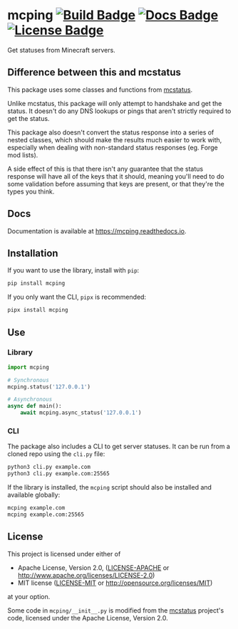 # mcping [![Build Badge]](https://gitlab.com/MysteryBlokHed/mcping/-/pipelines) [![Docs Badge]](https://mcping.readthedocs.io/en/latest/) [![License Badge]](#license)

Get statuses from Minecraft servers.

## Difference between this and mcstatus

This package uses some classes and functions from [mcstatus].

Unlike mcstatus, this package will only attempt to handshake and get the status.
It doesn't do any DNS lookups or pings that aren't strictly required to get the status.

This package also doesn't convert the status response into a series of nested classes,
which should make the results much easier to work with, especially when dealing with
non-standard status responses (eg. Forge mod lists).

A side effect of this is that there isn't any guarantee that the status response
will have all of the keys that it should, meaning you'll need to do some validation
before assuming that keys are present, or that they're the types you think.

## Docs

Documentation is available at <https://mcping.readthedocs.io>.

## Installation

If you want to use the library, install with `pip`:

```sh
pip install mcping
```

If you only want the CLI, `pipx` is recommended:

```sh
pipx install mcping
```

## Use

### Library

```python
import mcping

# Synchronous
mcping.status('127.0.0.1')

# Asynchronous
async def main():
    await mcping.async_status('127.0.0.1')
```

### CLI

The package also includes a CLI to get server statuses.
It can be run from a cloned repo using the `cli.py` file:

```sh
python3 cli.py example.com
python3 cli.py example.com:25565
```

If the library is installed, the `mcping` script should also be installed and available globally:

```sh
mcping example.com
mcping example.com:25565
```

## License

This project is licensed under either of

- Apache License, Version 2.0, ([LICENSE-APACHE](LICENSE-APACHE) or
  <http://www.apache.org/licenses/LICENSE-2.0>)
- MIT license ([LICENSE-MIT](LICENSE-MIT) or
  <http://opensource.org/licenses/MIT>)

at your option.

Some code in `mcping/__init__.py` is modified from the [mcstatus] project's code,
licensed under the Apache License, Version 2.0.

[build badge]: https://img.shields.io/gitlab/pipeline-status/MysteryBlokHed/mcping
[docs badge]: https://img.shields.io/readthedocs/mcping
[license badge]: https://img.shields.io/badge/license-MIT%20or%20Apache--2.0-green
[mcstatus]: https://github.com/py-mine/mcstatus
